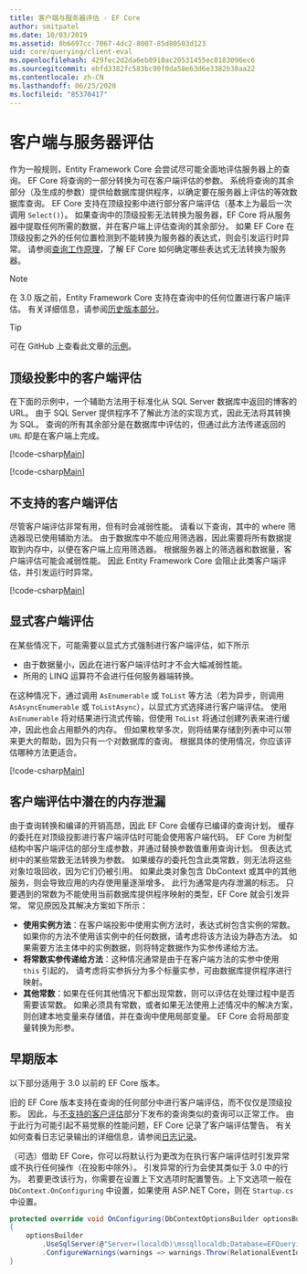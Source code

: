 ```yaml
---
title: 客户端与服务器评估 - EF Core
author: smitpatel
ms.date: 10/03/2019
ms.assetid: 8b6697cc-7067-4dc2-8007-85d80503d123
uid: core/querying/client-eval
ms.openlocfilehash: 429fec2d2da6eb8910ac20531455ec8183096ec6
ms.sourcegitcommit: ebfd3382fc583bc90f0da58e63d6e3382b30aa22
ms.contentlocale: zh-CN
ms.lasthandoff: 06/25/2020
ms.locfileid: "85370417"
---
```

# <a name="client-vs-server-evaluation"></a>客户端与服务器评估

作为一般规则，Entity Framework Core 会尝试尽可能全面地评估服务器上的查询。 EF Core 将查询的一部分转换为可在客户端评估的参数。 系统将查询的其余部分（及生成的参数）提供给数据库提供程序，以确定要在服务器上评估的等效数据库查询。 EF Core 支持在顶级投影中进行部分客户端评估（基本上为最后一次调用 `Select()`）。 如果查询中的顶级投影无法转换为服务器，EF Core 将从服务器中提取任何所需的数据，并在客户端上评估查询的其余部分。 如果 EF Core 在顶级投影之外的任何位置检测到不能转换为服务器的表达式，则会引发运行时异常。 请参阅[查询工作原理](xref:core/querying/how-query-works)，了解 EF Core 如何确定哪些表达式无法转换为服务器。

> [!NOTE]
> 在 3.0 版之前，Entity Framework Core 支持在查询中的任何位置进行客户端评估。 有关详细信息，请参阅[历史版本部分](#previous-versions)。

> [!TIP]
> 可在 GitHub 上查看此文章的[示例](https://github.com/dotnet/EntityFramework.Docs/tree/master/samples/core/Querying)。

## <a name="client-evaluation-in-the-top-level-projection"></a>顶级投影中的客户端评估

在下面的示例中，一个辅助方法用于标准化从 SQL Server 数据库中返回的博客的 URL。 由于 SQL Server 提供程序不了解此方法的实现方式，因此无法将其转换为 SQL。 查询的所有其余部分是在数据库中评估的，但通过此方法传递返回的 `URL` 却是在客户端上完成。

[!code-csharp[Main](../../../samples/core/Querying/ClientEval/Sample.cs#ClientProjection)]

[!code-csharp[Main](../../../samples/core/Querying/ClientEval/Sample.cs#ClientMethod)]

## <a name="unsupported-client-evaluation"></a>不支持的客户端评估

尽管客户端评估非常有用，但有时会减弱性能。 请看以下查询，其中的 where 筛选器现已使用辅助方法。 由于数据库中不能应用筛选器，因此需要将所有数据提取到内存中，以便在客户端上应用筛选器。 根据服务器上的筛选器和数据量，客户端评估可能会减弱性能。 因此 Entity Framework Core 会阻止此类客户端评估，并引发运行时异常。

[!code-csharp[Main](../../../samples/core/Querying/ClientEval/Sample.cs#ClientWhere)]

## <a name="explicit-client-evaluation"></a>显式客户端评估

在某些情况下，可能需要以显式方式强制进行客户端评估，如下所示

- 由于数据量小，因此在进行客户端评估时才不会大幅减弱性能。
- 所用的 LINQ 运算符不会进行任何服务器端转换。

在这种情况下，通过调用 `AsEnumerable` 或 `ToList` 等方法（若为异步，则调用 `AsAsyncEnumerable` 或 `ToListAsync`），以显式方式选择进行客户端评估。 使用 `AsEnumerable` 将对结果进行流式传输，但使用 `ToList` 将通过创建列表来进行缓冲，因此也会占用额外的内存。 但如果枚举多次，则将结果存储到列表中可以带来更大的帮助，因为只有一个对数据库的查询。 根据具体的使用情况，你应该评估哪种方法更适合。

[!code-csharp[Main](../../../samples/core/Querying/ClientEval/Sample.cs#ExplicitClientEval)]

## <a name="potential-memory-leak-in-client-evaluation"></a>客户端评估中潜在的内存泄漏

由于查询转换和编译的开销高昂，因此 EF Core 会缓存已编译的查询计划。 缓存的委托在对顶级投影进行客户端评估时可能会使用客户端代码。 EF Core 为树型结构中客户端评估的部分生成参数，并通过替换参数值重用查询计划。 但表达式树中的某些常数无法转换为参数。 如果缓存的委托包含此类常数，则无法将这些对象垃圾回收，因为它们仍被引用。 如果此类对象包含 DbContext 或其中的其他服务，则会导致应用的内存使用量逐渐增多。 此行为通常是内存泄漏的标志。 只要遇到的常数为不能使用当前数据库提供程序映射的类型，EF Core 就会引发异常。 常见原因及其解决方案如下所示：

- **使用实例方法**：在客户端投影中使用实例方法时，表达式树包含实例的常数。 如果你的方法不使用该实例中的任何数据，请考虑将该方法设为静态方法。 如果需要方法主体中的实例数据，则将特定数据作为实参传递给方法。
- **将常数实参传递给方法**：这种情况通常是由于在客户端方法的实参中使用 `this` 引起的。 请考虑将实参拆分为多个标量实参，可由数据库提供程序进行映射。
- **其他常数**：如果在任何其他情况下都出现常数，则可以评估在处理过程中是否需要该常数。 如果必须具有常数，或者如果无法使用上述情况中的解决方案，则创建本地变量来存储值，并在查询中使用局部变量。 EF Core 会将局部变量转换为形参。

## <a name="previous-versions"></a>早期版本

以下部分适用于 3.0 以前的 EF Core 版本。

旧的 EF Core 版本支持在查询的任何部分中进行客户端评估，而不仅仅是顶级投影。 因此，与[不支持的客户评估](#unsupported-client-evaluation)部分下发布的查询类似的查询可以正常工作。 由于此行为可能引起不易觉察的性能问题，EF Core 记录了客户端评估警告。 有关如何查看日志记录输出的详细信息，请参阅[日志记录](xref:core/miscellaneous/logging)。

（可选）借助 EF Core，你可以将默认行为更改为在执行客户端评估时引发异常或不执行任何操作（在投影中除外）。 引发异常的行为会使其类似于 3.0 中的行为。 若要更改该行为，你需要在设置上下文选项时配置警告。上下文选项一般在 `DbContext.OnConfiguring` 中设置，如果使用 ASP.NET Core，则在 `Startup.cs` 中设置。

```csharp
protected override void OnConfiguring(DbContextOptionsBuilder optionsBuilder)
{
    optionsBuilder
        .UseSqlServer(@"Server=(localdb)\mssqllocaldb;Database=EFQuerying;Trusted_Connection=True;")
        .ConfigureWarnings(warnings => warnings.Throw(RelationalEventId.QueryClientEvaluationWarning));
}
```
